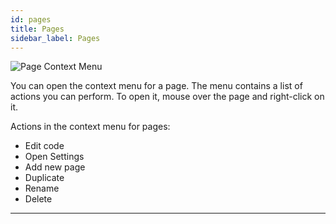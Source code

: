 ```yaml
---
id: pages
title: Pages
sidebar_label: Pages
---
```


![Page Context Menu](/scr/pages-and-layers-pages.png)

You can open the context menu for a page. The menu contains a list of actions you can perform. To open it, mouse over the page and right-click on it.

Actions in the context menu for pages:

-   Edit code
-   Open Settings
-   Add new page
-   Duplicate
-   Rename
-   Delete

---
